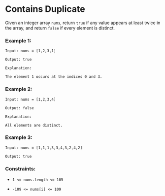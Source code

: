 
# Contains Duplicate



Given an integer array `nums`, return `true` if any value appears at least twice in the array, and return `false` if every element is distinct.

 

### Example 1:
```
Input: nums = [1,2,3,1]

Output: true

Explanation:

The element 1 occurs at the indices 0 and 3.
```
### Example 2:
```
Input: nums = [1,2,3,4]

Output: false

Explanation:

All elements are distinct.
```
### Example 3:
```
Input: nums = [1,1,1,3,3,4,3,2,4,2]

Output: true
```
 

### Constraints:

* `1 <= nums.length <= 105`

* `-109 <= nums[i] <= 109`
